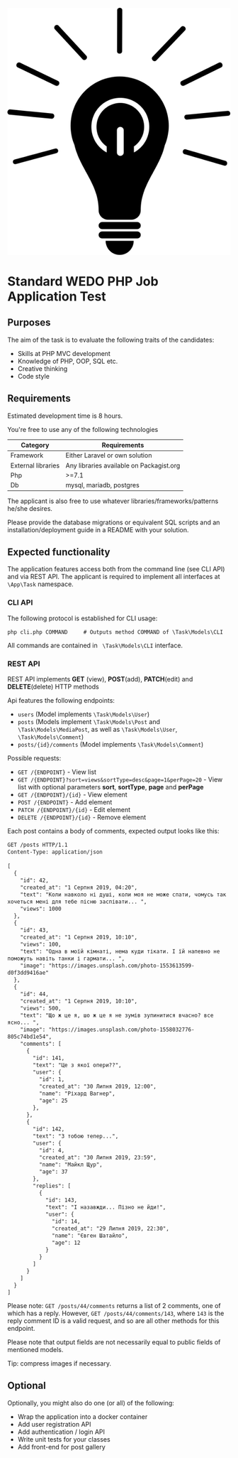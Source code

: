 ![](./wedo.svg)

# Standard WEDO PHP Job Application Test

## Purposes

The aim of the task is to evaluate the following traits of the candidates:
- Skills at PHP MVC development
- Knowledge of PHP, OOP, SQL etc.
- Creative thinking
- Code style


## Requirements

Estimated development time is 8 hours.

You're free to use any of the following technologies


| Category           | Requirements                                            |
|--------------------|---------------------------------------------------------|
| Framework          | Either Laravel or own solution                          |
| External libraries | Any libraries available on Packagist.org                |
| Php                | >=7.1                                                   |
| Db                 | mysql, mariadb, postgres                                |


The applicant is also free to use whatever libraries/frameworks/patterns he/she desires.

Please provide the database migrations or equivalent SQL scripts and an installation/deployment guide in a README with your solution.


## Expected functionality

The application features access both from the command line (see CLI API) and via REST API.
The applicant is required to implement all interfaces at `\App\Task` namespace.

### CLI API

The following protocol is established for CLI usage:

```
php cli.php COMMAND     # Outputs method COMMAND of \Task\Models\CLI
```

All commands are contained in ` \Task\Models\CLI` interface.

### REST API

REST API implements **GET** (view), **POST**(add), **PATCH**(edit) and **DELETE**(delete) HTTP methods

Api features the following endpoints:
- `users` (Model implements `\Task\Models\User`)
- `posts` (Models implement `\Task\Models\Post` and `\Task\Models\MediaPost`, as well as `\Task\Models\User`, `\Task\Models\Comment`)
- `posts/{id}/comments` (Model implements `\Task\Models\Comment`)

Possible requests:
- `GET /{ENDPOINT}` - View list
- `GET /{ENDPOINT}?sort=views&sortType=desc&page=1&perPage=20` - View list with optional parameters **sort**, **sortType**, **page** and **perPage**
- `GET /{ENDPOINT}/{id}` - View element
- `POST /{ENDPOINT}` - Add element
- `PATCH /{ENDPOINT}/{id}` - Edit element
- `DELETE /{ENDPOINT}/{id}` - Remove element

Each post contains a body of comments, expected output looks like this:

```http
GET /posts HTTP/1.1
Content-Type: application/json

[
  {
    "id": 42,
    "created_at": "1 Серпня 2019, 04:20",
    "text": "Коли навколо ні душі, коли моя не може спати, чомусь так хочеться мені для тебе пісню заспівати... ",
    "views": 1000
  },
  {
    "id": 43,
    "created_at": "1 Серпня 2019, 10:10",
    "views": 100,
    "text": "Одна в моїй кімнаті, нема куди тікати. І їй напевно не поможуть навіть танки і гармати... ",
    "image": "https://images.unsplash.com/photo-1553613599-d0f3dd9416ae"
  },
  {
    "id": 44,
    "created_at": "1 Серпня 2019, 10:10",
    "views": 500,
    "text": "Що ж це я, шо ж це я не зумів зупинитися вчасно? все ясно... ",
    "image": "https://images.unsplash.com/photo-1558032776-805c74bd1e54",
    "comments": [
      {
        "id": 141,
        "text": "Це з якої опери??",
        "user": {
          "id": 1,
          "created_at": "30 Липня 2019, 12:00",
          "name": "Ріхард Вагнер",
          "age": 25 
        },
      },
      {
        "id": 142,
        "text": "З тобою тепер...",
        "user": {
          "id": 4,
          "created_at": "30 Липня 2019, 23:59",
          "name": "Майкл Щур",
          "age": 37 
        },
        "replies": [
          {
            "id": 143,
            "text": "І назавжди... Пізно не йди!",
            "user": {
              "id": 14,
              "created_at": "29 Липня 2019, 22:30",
              "name": "Євген Шатайло",
              "age": 12 
            }
          }
        ]
      }
    ]
  }
]
```

Please note: `GET /posts/44/comments` returns a list of 2 comments, one of which has a reply.
However, `GET /posts/44/comments/143`, where `143` is the reply comment ID is a valid request, and so are all other methods for this endpoint.

Please note that output fields are not necessarily equal to public fields of mentioned models.

Tip: compress images if necessary.

## Optional

Optionally, you might also do one (or all) of the following:
- Wrap the application into a docker container
- Add user registration API
- Add authentication / login API
- Write unit tests for your classes
- Add front-end for post gallery

